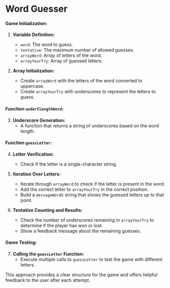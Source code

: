# Word Guesser

#### Game Initialization:
1. **Variable Definition:**
   - `word`: The word to guess.
   - `tentative`: The maximum number of allowed guesses.
   - `arrayWord`: Array of letters of the word.
   - `arrayYourTry`: Array of guessed letters.

2. **Array Initialization:**
   - Create `arrayWord` with the letters of the word converted to uppercase.
   - Create `arrayYourTry` with underscores to represent the letters to guess.

#### Function `underSlengthWord`:
3. **Underscore Generation:**
   - A function that returns a string of underscores based on the word length.

#### Function `guessLetter`:
4. **Letter Verification:**
   - Check if the letter is a single-character string.

5. **Iteration Over Letters:**
   - Iterate through `arrayWord` to check if the letter is present in the word.
   - Add the correct letter to `arrayYourTry` in the correct position.
   - Build a `messageWordG` string that shows the guessed letters up to that point.

6. **Tentative Counting and Results:**
   - Check the number of underscores remaining in `arrayYourTry` to determine if the player has won or lost.
   - Show a feedback message about the remaining guesses.

#### Game Testing:
7. **Calling the `guessLetter` Function:**
   - Execute multiple calls to `guessLetter` to test the game with different letters.

This approach provides a clear structure for the game and offers helpful feedback to the user after each attempt.